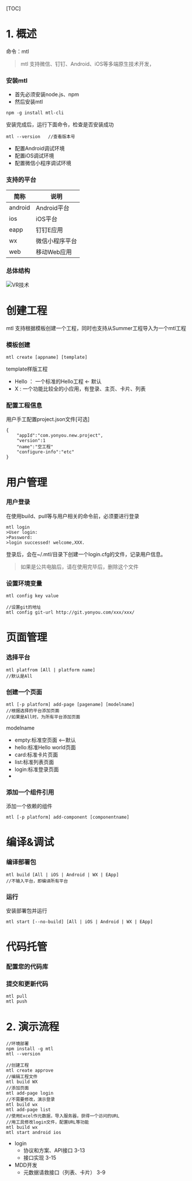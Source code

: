 [TOC]

# 1. 概述

命令：mtl 

> mtl 支持微信、钉钉、Android、iOS等多端原生技术开发，


### 安装mtl

+ 首先必须安装node.js、npm
+ 然后安装mtl
```
npm -g install mtl-cli
```
安装完成后，运行下面命令，检查是否安装成功
```
mtl --version   //查看版本号
```

+ 配置Android调试环境
+ 配置iOS调试环境
+ 配置微信小程序调试环境

### 支持的平台

简称 | 说明
---|---
android | Android平台
ios | iOS平台
eapp | 钉钉E应用
wx | 微信小程序平台
web | 移动Web应用

### 总体结构

![VR技术](http://47.92.67.238:7080/res/mtl/mtlcli.jpg)



# 创建工程

mtl 支持根据模板创建一个工程，同时也支持从Summer工程导入为一个mtl工程

### 模板创建
```
mtl create [appname] [template]
```
template样版工程
+ Hello ： 一个标准的Hello工程 <- 默认
+ X : 一个功能比较全的小应用，有登录、主页、卡片、列表



### 配置工程信息

用户手工配置project.json文件[可选]
```
{
    "appId":"com.yonyou.new.project",
    "version":1
    "name":"空工程"
    "configure-info":"etc"
}
```


# 用户管理

### 用户登录
在使用build、pull等与用户相关的命令前，必须要进行登录
```
mtl login
>User login: 
>Password:
>login successed! welcome,XXX. 
```
登录后，会在~/.mtl/目录下创建一个login.cfg的文件，记录用户信息。
> 如果是公共电脑后，请在使用完毕后，删除这个文件

### 设置环境变量
```
mtl config key value

//设置git的地址
mtl config git-url http://git.yonyou.com/xxx/xxx/
```

# 页面管理

### 选择平台
```
mtl platfrom [All | platform name]
//默认是All
```


### 创建一个页面
```
mtl [-p platform] add-page [pagename] [modelname] 
//根据选择的平台添加页面
//如果是All时，为所有平台添加页面
```
modelname
+ empty:标准空页面 <--默认
+ hello:标准Hello world页面
+ card:标准卡片页面
+ list:标准列表页面
+ login:标准登录页面
+ 

### 添加一个组件引用 
添加一个依赖的组件
```
mtl [-p platform] add-component [componentname]
```


# 编译&调试

### 编译部署包
```
mtl build [All | iOS | Android | WX | EApp]
//不输入平台，即编译所有平台
```

### 运行
安装部署包并运行
```
mtl start [--no-build] [All | iOS | Android | WX | EApp]
```

# 代码托管

### 配置您的代码库

### 提交和更新代码
```
mtl pull
mtl push
```






# 2. 演示流程

```
//环境部署
npm install -g mtl
mtl --version

//创建工程
mtl create approve
//编辑工程文件
mtl build WX
//添加页面
mtl add-page login
//不需要修改，演示登录
mtl build wx
mtl add-page list
//使用Excel作元数据，导入服务器，获得一个访问的URL
//用工具修改login文件，配置URL等功能 
mtl build wx
mtl start android ios
```

+ login
  - 协议和方案、API接口  3-13
  - 接口实现            3-15
+ MDD开发
  - 元数据请救接口（列表、卡片）      3-9

